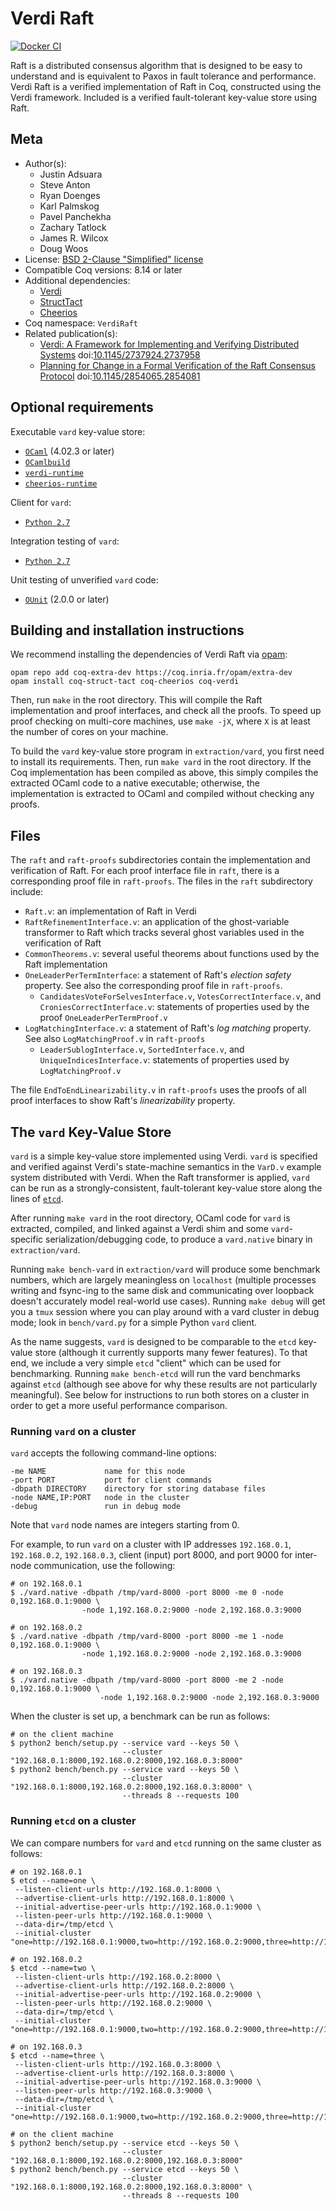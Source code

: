 # Verdi Raft

[![Docker CI][docker-action-shield]][docker-action-link]

[docker-action-shield]: https://github.com/uwplse/verdi-raft/workflows/Docker%20CI/badge.svg?branch=master
[docker-action-link]: https://github.com/uwplse/verdi-raft/actions?query=workflow:"Docker%20CI"




Raft is a distributed consensus algorithm that is designed to be easy to understand
and is equivalent to Paxos in fault tolerance and performance. Verdi Raft is a
verified implementation of Raft in Coq, constructed using the Verdi framework.
Included is a verified fault-tolerant key-value store using Raft.

## Meta

- Author(s):
  - Justin Adsuara
  - Steve Anton
  - Ryan Doenges
  - Karl Palmskog
  - Pavel Panchekha
  - Zachary Tatlock
  - James R. Wilcox
  - Doug Woos
- License: [BSD 2-Clause "Simplified" license](LICENSE)
- Compatible Coq versions: 8.14 or later
- Additional dependencies:
  - [Verdi](https://github.com/uwplse/verdi)
  - [StructTact](https://github.com/uwplse/StructTact)
  - [Cheerios](https://github.com/uwplse/cheerios)
- Coq namespace: `VerdiRaft`
- Related publication(s):
  - [Verdi: A Framework for Implementing and Verifying Distributed Systems](http://verdi.uwplse.org/verdi.pdf) doi:[10.1145/2737924.2737958](https://doi.org/10.1145/2737924.2737958)
  - [Planning for Change in a Formal Verification of the Raft Consensus Protocol](http://verdi.uwplse.org/raft-proof.pdf) doi:[10.1145/2854065.2854081](https://doi.org/10.1145/2854065.2854081)

## Optional requirements

Executable `vard` key-value store:
- [`OCaml`](https://ocaml.org/docs/install.html) (4.02.3 or later)
- [`OCamlbuild`](https://github.com/ocaml/ocamlbuild)
- [`verdi-runtime`](https://github.com/DistributedComponents/verdi-runtime)
- [`cheerios-runtime`](https://github.com/uwplse/cheerios)

Client for `vard`:
- [`Python 2.7`](https://www.python.org/download/releases/2.7/)

Integration testing of `vard`:
- [`Python 2.7`](https://www.python.org/download/releases/2.7/)

Unit testing of unverified `vard` code:
- [`OUnit`](http://ounit.forge.ocamlcore.org) (2.0.0 or later)

## Building and installation instructions

We recommend installing the dependencies of Verdi Raft via
[opam](http://opam.ocaml.org/doc/Install.html):
```shell
opam repo add coq-extra-dev https://coq.inria.fr/opam/extra-dev
opam install coq-struct-tact coq-cheerios coq-verdi
```

Then, run `make` in the root directory. This will compile the Raft
implementation and proof interfaces, and check all the proofs.
To speed up proof checking on multi-core machines, use `make -jX`,
where `X` is at least the number of cores on your machine.

To build the `vard` key-value store program in `extraction/vard`,
you first need to install its requirements. Then, run `make vard`
in the root directory. If the Coq implementation has been compiled
as above, this simply compiles the extracted OCaml code to a native
executable; otherwise, the implementation is extracted to OCaml and
compiled without checking any proofs.

## Files

The `raft` and `raft-proofs` subdirectories contain the implementation and
verification of Raft. For each proof interface file in `raft`, there is a 
corresponding proof file in `raft-proofs`. The files in the `raft` 
subdirectory include:

- `Raft.v`: an implementation of Raft in Verdi
- `RaftRefinementInterface.v`: an application of the ghost-variable transformer
  to Raft which tracks several ghost variables used in the
  verification of Raft
- `CommonTheorems.v`: several useful theorems about functions used by
  the Raft implementation
- `OneLeaderPerTermInterface`: a statement of Raft's *election
  safety* property. See also the corresponding proof file in `raft-proofs`.
    - `CandidatesVoteForSelvesInterface.v`, `VotesCorrectInterface.v`, and
      `CroniesCorrectInterface.v`: statements of properties used by the proof
      `OneLeaderPerTermProof.v`
- `LogMatchingInterface.v`: a statement of Raft's *log matching*
    property. See also `LogMatchingProof.v` in `raft-proofs`
    - `LeaderSublogInterface.v`, `SortedInterface.v`, and `UniqueIndicesInterface.v`: statements
      of properties used by `LogMatchingProof.v`

The file `EndToEndLinearizability.v` in `raft-proofs` uses the proofs of
all proof interfaces to show Raft's *linearizability* property.

## The `vard` Key-Value Store

`vard` is a simple key-value store implemented using
Verdi. `vard` is specified and verified against Verdi's state-machine
semantics in the `VarD.v` example system distributed with Verdi. When the Raft transformer
is applied, `vard` can be run as a strongly-consistent, fault-tolerant key-value store
along the lines of [`etcd`](https://github.com/coreos/etcd).

After running `make vard` in the root directory, OCaml code for `vard`
is extracted, compiled, and linked against a Verdi shim and some `vard`-specific
serialization/debugging code, to produce a `vard.native` binary in `extraction/vard`.

Running `make bench-vard` in `extraction/vard` will produce some 
benchmark numbers, which are largely meaningless on
`localhost` (multiple processes writing and fsync-ing to the same disk
and communicating over loopback doesn't accurately model real-world
use cases). Running `make debug` will get you a `tmux` session where
you can play around with a vard cluster in debug mode; look in
`bench/vard.py` for a simple Python `vard` client.

As the name suggests, `vard` is designed to be comparable to the `etcd`
key-value store (although it currently supports many fewer
features). To that end, we include a very simple `etcd` "client" which
can be used for benchmarking. Running `make bench-etcd` will run the
vard benchmarks against `etcd` (although see above for why these results
are not particularly meaningful). See below for instructions to run
both stores on a cluster in order to get a more useful performance
comparison.

### Running `vard` on a cluster

`vard` accepts the following command-line options:

```
-me NAME             name for this node
-port PORT           port for client commands
-dbpath DIRECTORY    directory for storing database files
-node NAME,IP:PORT   node in the cluster
-debug               run in debug mode
```

Note that `vard` node names are integers starting from 0.

For example, to run `vard` on a cluster with IP addresses
`192.168.0.1`, `192.168.0.2`, `192.168.0.3`, client (input) port 8000,
and port 9000 for inter-node communication, use the following:

```
# on 192.168.0.1
$ ./vard.native -dbpath /tmp/vard-8000 -port 8000 -me 0 -node 0,192.168.0.1:9000 \
                -node 1,192.168.0.2:9000 -node 2,192.168.0.3:9000

# on 192.168.0.2
$ ./vard.native -dbpath /tmp/vard-8000 -port 8000 -me 1 -node 0,192.168.0.1:9000 \
                -node 1,192.168.0.2:9000 -node 2,192.168.0.3:9000

# on 192.168.0.3
$ ./vard.native -dbpath /tmp/vard-8000 -port 8000 -me 2 -node 0,192.168.0.1:9000 \
                    -node 1,192.168.0.2:9000 -node 2,192.168.0.3:9000
```

When the cluster is set up, a benchmark can be run as follows:

```
# on the client machine
$ python2 bench/setup.py --service vard --keys 50 \
                         --cluster "192.168.0.1:8000,192.168.0.2:8000,192.168.0.3:8000"
$ python2 bench/bench.py --service vard --keys 50 \
                         --cluster "192.168.0.1:8000,192.168.0.2:8000,192.168.0.3:8000" \
                         --threads 8 --requests 100
```

### Running `etcd` on a cluster

We can compare numbers for `vard` and `etcd` running on the same cluster as
follows:

```
# on 192.168.0.1
$ etcd --name=one \
 --listen-client-urls http://192.168.0.1:8000 \
 --advertise-client-urls http://192.168.0.1:8000 \
 --initial-advertise-peer-urls http://192.168.0.1:9000 \
 --listen-peer-urls http://192.168.0.1:9000 \
 --data-dir=/tmp/etcd \
 --initial-cluster "one=http://192.168.0.1:9000,two=http://192.168.0.2:9000,three=http://192.168.0.3:9000"

# on 192.168.0.2
$ etcd --name=two \
 --listen-client-urls http://192.168.0.2:8000 \
 --advertise-client-urls http://192.168.0.2:8000 \
 --initial-advertise-peer-urls http://192.168.0.2:9000 \
 --listen-peer-urls http://192.168.0.2:9000 \
 --data-dir=/tmp/etcd \
 --initial-cluster "one=http://192.168.0.1:9000,two=http://192.168.0.2:9000,three=http://192.168.0.3:9000"

# on 192.168.0.3
$ etcd --name=three \
 --listen-client-urls http://192.168.0.3:8000 \
 --advertise-client-urls http://192.168.0.3:8000 \
 --initial-advertise-peer-urls http://192.168.0.3:9000 \
 --listen-peer-urls http://192.168.0.3:9000 \
 --data-dir=/tmp/etcd \
 --initial-cluster "one=http://192.168.0.1:9000,two=http://192.168.0.2:9000,three=http://192.168.0.3:9000"

# on the client machine
$ python2 bench/setup.py --service etcd --keys 50 \
                         --cluster "192.168.0.1:8000,192.168.0.2:8000,192.168.0.3:8000"
$ python2 bench/bench.py --service etcd --keys 50 \
                         --cluster "192.168.0.1:8000,192.168.0.2:8000,192.168.0.3:8000" \
                         --threads 8 --requests 100
```
